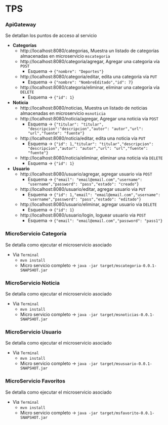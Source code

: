 # TPS

### ApiGateway
Se detallan los puntos de acceso al servicio
* **Categorías**
  * http://localhost:8080/categorias,  Muestra un listado de categorías almacenadas en microservicio `mscategoria`
  * http://localhost:8080/categoria/agregar, Agregar una categoria vía `POST`
    + Esquema -> ```{"nombre": "Deportes"}```
  * http://localhost:8080/categoria/editar, edita una categoría vía `PUT`
    + Esquema -> ```{"nombre": "NombreEditado","id": 7}```
  * http://localhost:8080/categoria/eliminar, eliminar una categoría vía `DELETE`
    + Esquema -> ```{"id": 1}```
* **Noticia**
  * http://localhost:8080/noticias, Muestra un listado de noticias almacenadas en microservicio `msnoticia`
  * http://localhost:8080/noticia/agregar, Agregar una noticia vía `POST`
    + Esquema -> ```{"titular": "titular",	"descripcion":"descripcion","autor": "autor","url": "url","fuente": "fuente"}```
  * http://localhost:8080/noticia/editar, edita una noticia vía `PUT`
    + Esquema -> ```{"id": 1,"titular": "titular","descripcion": "descripcion","autor": "autor","url": "url","fuente": "fuente"}```
  * http://localhost:8080/noticia/eliminar, eliminar una noticia vía `DELETE`
    + Esquema -> ```{"id": 1}```
* **Usuario**
  * http://localhost:8080/usuario/agregar, agregar usuario via `POST`
    + Esquema -> ```{"email": "email@email.com","username": "username","password": "pass","estado": "creado"}```
  * http://localhost:8080/usuario/editar, agregar usuario via `PUT`
    + Esquema -> ```{"id": 1,"email": "email@email.com","username": "username","password": "pass","estado": "editado"}```
  * http://localhost:8080/usuario/eliminar, agregar usuario via `DELETE`
    + Esquema -> ```{"id": 1}```
  * http://localhost:8080/usuario/login, loguear usuario via `POST`
    + Esquema -> ```{"email": "email@email.com","password": "pass1"}```
  
### MicroServicio Categoría
Se detalla como ejecutar el microservicio asociado
* Via `Terminal`
  * `mvn install`
  * Micro servicio completo -> `java -jar target/mscategoria-0.0.1-SNAPSHOT.jar`
    
### MicroServicio Noticia
Se detalla como ejecutar el microservicio asociado
* Via `Terminal`
  * `mvn install`
  * Micro servicio completo -> `java -jar target/msnoticias-0.0.1-SNAPSHOT.jar`

### MicroServicio Usuario
Se detalla como ejecutar el microservicio asociado
* Via `Terminal`
  * `mvn install`
  * Micro servicio completo -> `java -jar target/msusuario-0.0.1-SNAPSHOT.jar`
 
### MicroServicio Favoritos
Se detalla como ejecutar el microservicio asociado
* Via `Terminal`
  * `mvn install`
  * Micro servicio completo -> `java -jar target/msfavorito-0.0.1-SNAPSHOT.jar`
   
